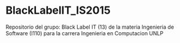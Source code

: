 # BlackLabelIT_IS2015
Repositorio del grupo:  Black Label IT (13) de la materia Ingenieria de Software (I110) para la carrera Ingenieria en Computacion UNLP
